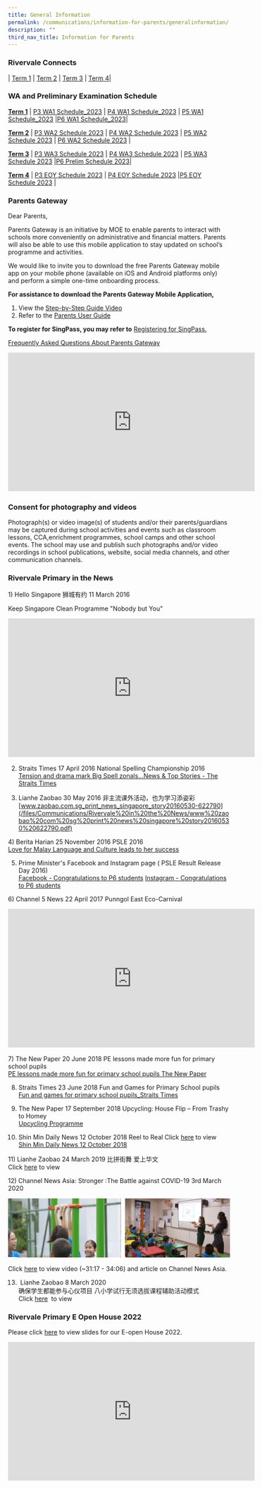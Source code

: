 ```yaml
---
title: General Information
permalink: /communications/information-for-parents/generalinformation/
description: ""
third_nav_title: Information for Parents
---
```

### Rivervale Connects
| [Term 1](/files/Communications/Rivervale%20Connects/2023%20T1%20Rivervale%20Connects.pdf)  | [Term 2](/files/Communications/Rivervale%20Connects/2023%20t2%20rivervale%20connects.pdf) | [Term 3](/files/Communications/Rivervale%20Connects/rivervale%20connects_t3%202023.pdf) |  [Term 4](/files/Communications/Rivervale%20Connects/2023%20t4%20rivervale%20connects.pdf)| 
### WA and Preliminary Examination Schedule
**<u>Term 1</u>**
| [P3 WA1 Schedule\_2023](/files/Communications/Rivervale%20Connects/P3%20WA1%20Schedule_2023.pdf)     | [P4 WA1 Schedule\_2023](/files/Communications/Rivervale%20Connects/P4%20WA1%20Schedule_2023.pdf)     | [P5 WA1 Schedule\_2023](/files/Communications/Rivervale%20Connects/P5%20WA1%20Schedule_2023.pdf)     |[P6 WA1 Schedule\_2023](/files/Communications/Rivervale%20Connects/P6%20WA1%20Schedule_2023.pdf)|

**<u>Term 2</u>** 
|  [P3 WA2 Schedule 2023](/files/Communications/Rivervale%20Connects/p3%20wa2%20schedule_2023.pdf) 
| [P4 WA2 Schedule 2023](/files/Communications/Rivervale%20Connects/p4%20wa2%20schedule_2023.pdf)    | [P5 WA2 Schedule 2023](/files/Communications/Rivervale%20Connects/p5%20wa2%20schedule_2023.pdf)
     | [P6 WA2 Schedule 2023](/files/Communications/Rivervale%20Connects/p6%20wa2%20schedule_2023.pdf)     |

**<u>Term 3</u>** 
| [P3 WA3 Schedule 2023](/files/Communications/Rivervale%20Connects/p3%20wa3%20schedule_2023.pdf)     | [P4 WA3 Schedule 2023](/files/Communications/Rivervale%20Connects/p4%20wa3%20schedule_2023.pdf)     | [P5 WA3 Schedule 2023](/files/Communications/Rivervale%20Connects/p5%20wa3%20schedule_2023.pdf)     |[P6 Prelim Schedule 2023](/files/Communications/Rivervale%20Connects/p6%20prelim%20schedule_2023.pdf)|

**<u>Term 4</u>** 
| [P3 EOY Schedule 2023](/files/Communications/Rivervale%20Connects/2023_p3_end-of-year%20assessment_schedule.pdf)     | [P4 EOY Schedule 2023](/files/Communications/Rivervale%20Connects/2023_p4_end-of-year%20assessment_schedule.pdf)     |[P5 EOY Schedule 2023](/files/Communications/Rivervale%20Connects/2023_p5_end-of-year%20assessment_schedule.pdf)     |
### Parents Gateway 
Dear Parents,

  

Parents Gateway is an initiative by MOE to enable parents to interact with schools more conveniently on administrative&nbsp;and financial matters.&nbsp;Parents will also be able to use this mobile application to stay updated on school’s programme&nbsp;and activities.

  

We would like to invite you to download the free Parents Gateway mobile app on your mobile phone (available on iOS and Android platforms only) and perform a simple one-time onboarding process.

**For assistance to download the Parents Gateway Mobile Application,**
1. View the [Step-by-Step Guide Video ](https://www.youtube.com/watch?v=tW9jwyuovOo)
2. Refer to the [Parents User Guide]()

**To register for SingPass, you may&nbsp;refer to** [Registering for SingPass.](/files/Communications/Parents%20Gateway/Registering%20for%20SingPass.pdf)

[Frequently Asked Questions About Parents Gateway](/files/Communications/Parents%20Gateway/Frequently%20Asked%20Questions.pdf)

<iframe width="560" height="315" src="https://www.youtube.com/embed/tW9jwyuovOo" title="YouTube video player" frameborder="0" allow="accelerometer; autoplay; clipboard-write; encrypted-media; gyroscope; picture-in-picture" allowfullscreen=""></iframe>


### Consent for photography and videos 
Photograph(s) or video image(s) of students and/or their parents/guardians may be&nbsp;captured during school activities and events such as classroom lessons, CCA,enrichment programmes, school camps and other school events. The school may use&nbsp;and publish such photographs and/or video recordings in school publications, website,&nbsp;social media channels, and other communication channels.

### Rivervale Primary in the News
1)&nbsp;Hello Singapore 狮城有约 11 March 2016  

Keep&nbsp;Singapore Clean Programme "Nobody but You"

<iframe width="560" height="315" src="https://www.youtube.com/embed/rrgu1t0NiEo" title="YouTube video player" frameborder="0" allow="accelerometer; autoplay; clipboard-write; encrypted-media; gyroscope; picture-in-picture" allowfullscreen=""></iframe>


2) Straits Times 17 April 2016 National Spelling    Championship 2016  
[Tension and drama mark Big Spell zonals...News &amp; Top Stories - The Straits Times](/files/Communications/Rivervale%20in%20the%20News/Tension%20and%20drama%20mark%20Big%20Spell%20zonals%20News%20Top%20Stories%20The%20Straits%20Times.pdf)

3) Lianhe Zaobao 30 May 2016
 非主流课外活动，也为学习添​姿彩
[www.zaobao.com.sg_print_news_singapore_story20160530-622790](/files/Communications/Rivervale%20in%20the%20News/www%20zaobao%20com%20sg%20print%20news%20singapore%20story20160530%20622790.pdf)

4)&nbsp;Berita Harian 25 November 2016 PSLE 2016   
[Love for Malay Language and Culture leads to her success](/files/Communications/Rivervale%20in%20the%20News/Love%20for%20Malay%20Language%20and%20Culture%20leads%20to%20her%20success.pdf)

5) Prime Minister's Facebook and Instagram page (&nbsp;PSLE Result Release Day 2016)  
[Facebook - Congratulations to P6 students](/files/Communications/Rivervale%20in%20the%20News/Congratulations%20to%20P6%20students.pdf)
[Instagram - Congratulations to P6 students](/files/Communications/Rivervale%20in%20the%20News/Instagram%20%20Congratulations%20to%20P6%20students.pdf)

6)&nbsp;Channel 5 News 22 April&nbsp;2017 
Punngol
East
Eco-Carnival
<iframe width="560" height="315" src="https://www.youtube.com/embed/xQ9KUb2BXYQ" title="YouTube video player" frameborder="0" allow="accelerometer; autoplay; clipboard-write; encrypted-media; gyroscope; picture-in-picture" allowfullscreen=""></iframe>

7)&nbsp;The New Paper 20 June 2018 PE lessons made more fun for primary school pupils   
[PE lessons made more fun for primary school pupils The New Paper](/files/Communications/Rivervale%20in%20the%20News/PE%20lessons%20made%20more%20fun%20for%20primary%20school%20pupils%20The%20New%20Paper.pdf)

8) Straits Times 23 June 2018 Fun and Games for Primary School pupils  
[Fun and games for primary school pupils_Straits Times](/files/Communications/Rivervale%20in%20the%20News/Fun%20and%20games%20for%20primary%20school%20pupils%20Straits%20Times.pdf)

9) The New Paper 17 September 2018 Upcycling: House Flip – From Trashy to Homey   
[Upcycling Programme](/files/Communications/Rivervale%20in%20the%20News/Upcycling%20Programme.pdf)

10) Shin Min Daily News 12 October 2018 Reel to Real
Click [here](https://www.schoolbag.sg/story/reel-to-real?utm_source=facebook&amp;utm_medium=referral&amp;utm_campaign=2018-october) to view  
[Shin Min Daily News 12 October 2018](/files/Communications/Rivervale%20in%20the%20News/Shin%20Min%20Daily%20News%2012%20October%202018.pdf)

11)&nbsp;Lianhe Zaobao 24 March 2019  比拼街舞 爱上华文  
 Click [here](/files/Communications/Rivervale%20in%20the%20News/比拼街舞%20爱上华文%20早报.pdf)  to view
 
 12)&nbsp;Channel News Asia: Stronger :The Battle against COVID-19 3rd March 2020
 
![](/images/Communications/Capture.png)

Click [here](https://www.channelnewsasia.com/watch/stronger-battle-against-covid-19)&nbsp;to view video (~31:17 - 34:06) and article on Channel News Asia.

13) &nbsp;Lianhe Zaobao 8 March 2020   
确保学生都能参与心仪项目&nbsp;八小学试行无须选拔课程辅助活动模式    
Click [here](/files/Communications/Rivervale%20in%20the%20News/确保学生都能参与心仪项目%20八小学试行无须选拔课程辅助活动模式%208%20March%202020.pdf) &nbsp;to view

### Rivervale Primary E Open House 2022 
Please click&nbsp;[here](/files/Communications/Open%20House_For%20SchoolWebsite.pdf)&nbsp;to view slides for our E-open House 2022.

<iframe width="560" height="315" src="https://www.youtube.com/embed/Azb8sezx72Y" title="YouTube video player" frameborder="0" allow="accelerometer; autoplay; clipboard-write; encrypted-media; gyroscope; picture-in-picture; web-share" allowfullscreen=""></iframe>